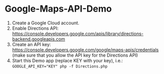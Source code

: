 # Google-Maps-API-Demo

1. Create a Google Cloud account.
2. Enable Directions API: https://console.developers.google.com/apis/library/directions-backend.googleapis.com
3. Create an API key: https://console.developers.google.com/google/maps-apis/credentials (make sure that you allow the API key for the Directions API)
4. Start this Demo app (replace KEY with your key), i.e.: `GOOGLE_API_KEY="KEY" php -f Directions.php`
